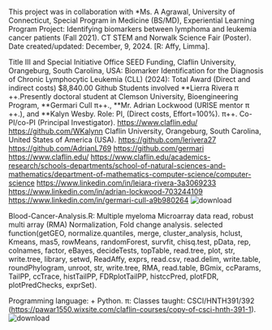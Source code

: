 This project was in collaboration with *Ms. A Agrawal, University of Connecticut, Special Program in Medicine (BS/MD), Experiential Learning Program Project: Identifying biomarkers between lymphoma and leukemia cancer patients (Fall 2021). CT STEM and Norwalk Science Fair (Poster).
Date created/updated: December, 9, 2024.
[R: Affy, Limma].

Title III and Special Initiative Office SEED Funding, Claflin University, Orangeburg, South Carolina, USA: Biomarker Identification for the Diagnosis of Chronic Lymphocytic Leukemia (CLL) (2024): Total Award (Direct and indirect costs) $8,840.00 Github Students involved **Lierra Rivera  π​++.Presently doctoral student at Clemson University, Bioengineering Program, **Germari Cull π​++., **Mr. Adrian Lockwood (URISE mentor π​++.),  and **Kalyn Wesby. Role: PI, (Direct costs, Effort=100%).  π​++. Co-PI/co-PI (Principal Investigator).
https://www.claflin.edu/ https://github.com/WKalynn Claflin University, Orangeburg, South Carolina, United States of America (USA).
https://github.com/lerivera27
https://github.com/AdrianL769
https://github.com/germari
https://www.claflin.edu/ https://www.claflin.edu/academics-research/schools-departments/school-of-natural-sciences-and-mathematics/department-of-mathematics-computer-science/computer-science
https://www.linkedin.com/in/leiara-rivera-3a3069233
https://www.linkedin.com/in/adrian-lockwood-703244109
https://www.linkedin.com/in/germari-cull-a9b980264
![download](https://github.com/spawar2/Blood-Cancer-Analysis/assets/25118302/636830b6-62f2-4c25-9c11-44c52a008b55)

Blood-Cancer-Analysis.R: Multiple myeloma Microarray data read, robust multi array (RMA) Normalization, Fold change analysis.
selected function(getGEO, normalize.quantiles, merge, cluster_analysis, hclust, Kmeans, mas5, rowMeans, randomForest, survfit, chisq.test, pData, rep, colnames, factor, eBayes, decideTests, topTable, read.tree, plot, str, write.tree, library, setwd, ReadAffy, exprs, read.csv, read.delim, write.table, roundPhylogram, unroot, str, write.tree, RMA, read.table, BGmix, ccParams, TailPP, ccTrace, histTailPP, FDRplotTailPP, histccPred, plotFDR, plotPredChecks, exprSet).

Programming language: + Python.
π: Classes taught: CSCI/HNTH391/392 (https://pawar1550.wixsite.com/claflin-courses/copy-of-csci-hnth-391-1).
![download](https://github.com/user-attachments/assets/f42c9d9c-53e0-424d-98fb-7c88d67b430b)
